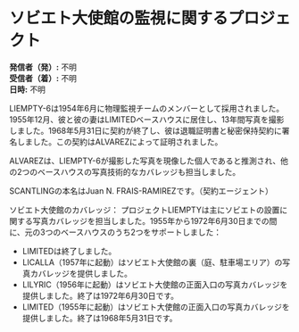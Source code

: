 # ソビエト大使館の監視に関するプロジェクト

**発信者（発）:** 不明  
**受信者（着）:** 不明  
**日時:** 不明  

LIEMPTY-6は1954年6月に物理監視チームのメンバーとして採用されました。1955年12月、彼と彼の妻はLIMITEDベースハウスに居住し、13年間写真を撮影しました。1968年5月31日に契約が終了し、彼は退職証明書と秘密保持契約に署名しました。この契約はALVAREZによって証明されました。

ALVAREZは、LIEMPTY-6が撮影した写真を現像した個人であると推測され、他の2つのベースハウスの写真技術的なカバレッジも担当しました。

SCANTLINGの本名はJuan N. FRAIS-RAMIREZです。（契約エージェント）

ソビエト大使館のカバレッジ：
プロジェクトLIEMPTYは主にソビエトの設置に関する写真カバレッジを担当しました。1955年から1972年6月30日までの間に、元の3つのベースハウスのうち2つをサポートしました：
- LIMITEDは終了しました。
- LICALLA（1957年に起動）はソビエト大使館の裏（庭、駐車場エリア）の写真カバレッジを提供しました。
- LILYRIC（1956年に起動）はソビエト大使館の正面入口の写真カバレッジを提供しました。終了は1972年6月30日です。
- LIMITED（1955年に起動）はソビエト大使館の正面入口の写真カバレッジを提供しました。終了は1968年5月31日です。